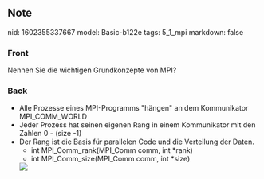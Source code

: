 ## Note
nid: 1602355337667
model: Basic-b122e
tags: 5_1_mpi
markdown: false

### Front
Nennen Sie die wichtigen Grundkonzepte von MPI?

### Back
<ul>
  <li>
    <div>
      Alle Prozesse eines MPI-Programms "hängen" an dem
      Kommunikator MPI_COMM_WORLD
    </div>
  <li>
    <div>
      Jeder Prozess hat seinen eigenen Rang in einem Kommunikator
      mit den Zahlen 0 - (size -1)
    </div>
  <li>
    <div>
      Der Rang ist die Basis für parallelen Code und die Verteilung
      der Daten.
    </div>
    <ul>
      <li>int MPI_Comm_rank(MPI_Comm comm, int *rank)
      <li>int MPI_Comm_size(MPI_Comm comm, int *size)
    </ul>
    <div><img src= 
    "paste-54a1b2de1935d29a9bb336602205ea103814f300.jpg"></div>
</ul>
